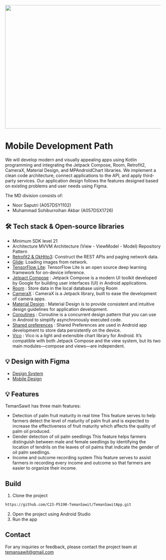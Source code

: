 <img src="https://github.com/TemanSawit/TemanSawitApp/assets/92320588/8f1164de-88f0-4eca-9270-bf40219bb6fd"  width="700" height="400">

# Mobile Development Path

We will develop modern and visually appealing apps using Kotlin programming and integrating the Jetpack Compose, Room, Retrofit2, CameraX, Material Design, and MPAndroidChart libraries. We implement a clean code architecture, connect applications to the API, and apply third-party services. Our application design follows the features designed based on existing problems and user needs using Figma.

The MD division consists of:

- Noor Saputri (A057DSY1102)
- Muhammad Sohiburroihan Akbar (A057DSX1726)


## 🛠️ Tech stack & Open-source libraries
<!-- Test -->
- Minimum SDK level 21
- Architecture
MVVM Architecture (View - ViewModel - Model)
Repository Pattern
- [Retrofit2 & OkHttp3](https://github.com/square/retrofit): Construct the REST APIs and paging network data.
- [Glide](https://github.com/bumptech/glide): Loading images from network.
- [TensorFlow Lite](https://www.tensorflow.org/lite/android?hl=id): TensorFlow Lite is an open source deep learning framework for on-device inference.
- [Jetpact Compose](https://developer.android.com/jetpack/compose?gclid=CjwKCAjwkLCkBhA9EiwAka9QRoDjsHwvjkPI1IqNOZk6H4kdF3VYhhhCG0pKZXUIxHW3jD3W2eDuHBoClgIQAvD_BwE&gclsrc=aw.ds) : Jetpack Compose is a modern UI toolkit developed by Google for building user interfaces (UI) in Android applications.
-  [Room](https://developer.android.com/training/data-storage/room) : Store data in the local database using Room
-  [CameraX](https://developer.android.com/training/camerax?hl=id) : CameraX is a Jetpack library, built to ease the development of camera apps.
-  [Material Design](https://m3.material.io/) : Material Design is to provide consistent and intuitive design guidelines for application development.
-  [Coroutines](https://developer.android.com/kotlin/coroutines?hl=id) : Coroutine is a concurrent design pattern that you can use in Android to simplify asynchronously executed code.
-  [Shared preferences](https://developer.android.com/training/data-storage/shared-preferences) : Shared Preferences are used in Android app development to store data persistently on the device.
-  [Vico](https://patrykandpatrick.com/vico/wiki/) : Vico is a light and extensible chart library for Android. It’s compatible with both Jetpack Compose and the view system, but its two main modules—compose and views—are independent.

## 💡 Design with Figma
<!-- Test -->
- [Design System](https://www.figma.com/file/5gnRl5pdbAD3HzFzi132ps/TemanSawit-%7C-Bangkit-Capstone?type=design&node-id=0%3A1&t=WKjh8UlYX8DIFvlz-1)
- [Mobile Design](https://www.figma.com/file/5gnRl5pdbAD3HzFzi132ps/TemanSawit-%7C-Bangkit-Capstone?type=design&node-id=2%3A430&t=WKjh8UlYX8DIFvlz-1)

## 💡 Features
<!-- Test -->
TemanSawit has three main features:
- Detection of palm fruit maturity in real time
This feature serves to help farmers detect the level of maturity of palm fruit and is expected to increase the effectiveness of fruit maturity which affects the quality of palm oil produced.
- Gender detection of oil palm seedlings
This feature helps farmers distinguish between male and female seedlings by identifying the location of tendrils on the leaves of oil palms that indicate the gender of oil palm seedlings.
- Income and outcome recording system
This feature serves to assist farmers in recording every income and outcome so that farmers are easier to organize their income.


## Build
<!-- Test -->
1. Clone the project
```bash
https://github.com/C23-PS190-TemanSawit/TemanSawitApp.git
```
2. Open the project using Android Studio
3. Run the app

## Contact
<!-- Test -->
For any inquiries or feedback, please contact the project team at temansawit@gmail.com



